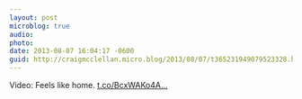 ```yaml
---
layout: post
microblog: true
audio: 
photo: 
date: 2013-08-07 16:04:17 -0600
guid: http://craigmcclellan.micro.blog/2013/08/07/t365231949079523328.html
---
```

Video: Feels like home. [t.co/BcxWAKo4A...](http://t.co/BcxWAKo4A1)
